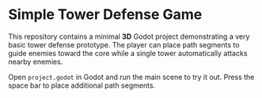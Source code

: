 # Simple Tower Defense Game

This repository contains a minimal **3D** Godot project demonstrating a very basic tower defense prototype. The player can place path segments to guide enemies toward the core while a single tower automatically attacks nearby enemies.

Open `project.godot` in Godot and run the main scene to try it out. Press the space bar to place additional path segments.
